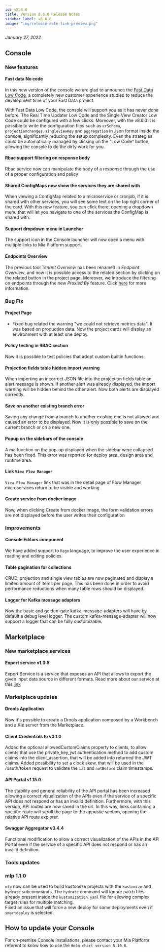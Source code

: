 ```yaml
---
id: v8.6.0
title: Version 8.6.0 Release Notes
sidebar_label: v8.6.0
image: "img/release-note-link-preview.png"
---
```


_January 27, 2022_

## Console

### New features

#### Fast data No code

In this new version of the console we are glad to announce the [Fast Data Low Code](../../fast_data/no_code_overview.md), a completely new customer experience studied to reduce the development time of your Fast Data project.

With Fast Data Low Code, the console will support you as it has never done before. The Real Time Updater Low Code and the Single View Creator Low Code could be configured with a few clicks. Moreover, with the v8.6.0 it is possible to write the configuration files such as `erSchema`, `projectionchanges`, `singleviewKey` and `aggregation` in .json format inside the console, significantly reducing the setup complexity.
Even the strategies could be automatically managed by clicking on the "Low Code" button, allowing the console to do the dirty work for you.  

#### Rbac support filtering on response body

Rbac service now can manipulate the body of a response through the use of a proper configuration and policy

#### Shared ConfigMaps now show the services they are shared with

When viewing a ConfigMap related to a microservice or cronjob, if it is shared with other services, you will see some text on the top right corner of the card. With this new feature, you can click there, opening a dropdown menu that will let you navigate to one of the services the ConfigMap is shared with.

#### Support dropdown menu in Launcher

The support icon in the Console launcher will now open a menu with multiple links to Mia Platform support.

#### Endpoints Overview

The previous tool *Tenant Overview* has been renamed in *Endpoint Overview*, and now it is possible access to the related section by clicking on the related button in the project page. Moreover, we introduce the filtering on endpoints through the new *Proxied By* feature. Click [here](../../development_suite/endpoint-overview/endpoint-overview) for more information. 

### Bug Fix

#### Project Page

- Fixed bug related the warning "we could not retrieve metrics data". It was based on production data. Now the project cards will display an environment with at least one deploy.

#### Policy testing in RBAC section

Now it is possible to test policies that adopt custom builtin functions.

#### Projection fields table hidden import warning

When importing an incorrect JSON file into the projection fields table an alert message is shown. If another alert was already displayed, the import warning will be hidden behind the other alert. Now both alerts are displayed correctly.

#### Save on another existing branch error

Saving any change from a branch to another existing one is not allowed and caused an error to be displayed. Now it is only possible to save on the current branch or on a new one.

#### Popup on the sidebars of the console

A malfunction on the pop-up displayed when the sidebar were collapsed has been fixed. This error was reported for deploy area, design area and runtime area.

#### Link `View Flow Manager`

`View Flow Manager` link that was in the detail page of Flow Manager microservices return to be visible and working

#### Create service from docker image

Now, when clicking Create from docker image, the form validation errors are not displayed before the user writes their configuration

### Improvements

#### Console Editors component

We have added support to `Rego` language, to improve the user experience in reading and editing policies.

#### Table pagination for collections

CRUD, projection and single view tables are now paginated and display a limited amount of items per page. This has been done in order to avoid performance reductions when many table rows should be displayed.

#### Logger for Kafka message adapters

Now the basic and golden-gate kafka-message-adapters will have by default a debug level logger.
The custom kafka-message-adapter will now support a logger that can be fully customizable.

## Marketplace

### New marketplace services

#### Export service v1.0.5

Export Service is a service that exposes an API that allows to export the given input data source in different formats.
Read more about our service at this [link](https://docs.mia-platform.eu/docs/runtime_suite/export-service/overview)

### Marketplace updates

#### Drools Application

Now it's possible to create a Drools application composed by a Workbench and a Kie server from the Marketplace.

#### Client Credentials to v3.1.0

Added the optional allowedCustomClaims property to clients, to allow clients that use the private_key_jwt authentication method to add custom claims into the client_assertion, that will be added into returned the JWT claims.
Added possibility to set a clock skew, that will be used in the /oauth/token request to validate the `iat` and `notBefore` claim timestamps.

#### API Portal v1.15.0

The stability and general reliability of the API portal has been increased allowing a correct visualization of the APIs even if the service of a specific API does not respond or has an invalid definition.
Furthermore, with this version, API routes are now saved in the url. In this way, links containing a specific route will scroll the page to the apposite section, opening the relative API route explorer.

#### Swagger Aggregator v3.4.4

Functional modification to allow a correct visualization of the APIs in the API Portal even if the service of a specific API does not respond or has an invalid definition.

### Tools updates

### mlp 1.1.0

`mlp` now can be used to build kustomize projects with the `kustomize` and `hydrate` subcommands. The `hydrate` command will ignore patch files already present inside the `kustomization.yaml` file for allowing complex target rules for multiple matching.  
Fixed an issue that will force a new deploy for some deployments even if `smartdeploy` is selected.

## How to update your Console

For on-premise Console installations, please contact your Mia Platform referent to know how to use the `Helm chart version 5.10.0`.
